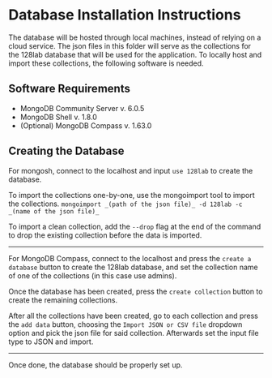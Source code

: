 # Database Installation Instructions

The database will be hosted through local machines, instead of relying on a cloud service. The json files in this folder will serve as the collections for the 128lab database that will be used for the application. To locally host and import these collections, the following software is needed.

## Software Requirements

- MongoDB Community Server v. 6.0.5
- MongoDB Shell v. 1.8.0
- (Optional) MongoDB Compass v. 1.63.0

## Creating the Database

For mongosh, connect to the localhost and input `use 128lab` to create the database.

To import the collections one-by-one, use the mongoimport tool to import the collections.
`mongoimport _(path of the json file)_ -d 128lab -c _(name of the json file)_`

To import a clean collection, add the `--drop` flag at the end of the command to drop the existing collection before the data is imported.

------

For MongoDB Compass, connect to the localhost and press the `create a database` button to create the 128lab database, and set the collection name of one of the collections (in this case use admins).

Once the database has been created, press the `create collection` button to create the remaining collections.

After all the collections have been created, go to each collection and press the `add data` button, choosing the `Import JSON or CSV file` dropdown option and pick the json file for said collection. Afterwards set the input file type to JSON and import.

------

Once done, the database should be properly set up.